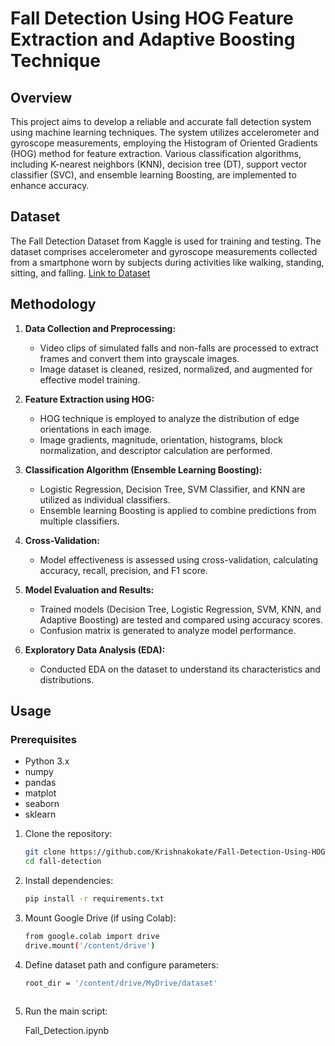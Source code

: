 # Fall Detection Using HOG Feature Extraction and Adaptive Boosting Technique

## Overview

This project aims to develop a reliable and accurate fall detection system using machine learning techniques. The system utilizes accelerometer and gyroscope measurements, employing the Histogram of Oriented Gradients (HOG) method for feature extraction. Various classification algorithms, including K-nearest neighbors (KNN), decision tree (DT), support vector classifier (SVC), and ensemble learning Boosting, are implemented to enhance accuracy.

## Dataset

The Fall Detection Dataset from Kaggle is used for training and testing. The dataset comprises accelerometer and gyroscope measurements collected from a smartphone worn by subjects during activities like walking, standing, sitting, and falling. [Link to Dataset](https://www.kaggle.com/datasets/uttejkumarkandagatl/fall-detection-dataset)

## Methodology

1. **Data Collection and Preprocessing:**
   - Video clips of simulated falls and non-falls are processed to extract frames and convert them into grayscale images.
   - Image dataset is cleaned, resized, normalized, and augmented for effective model training.

2. **Feature Extraction using HOG:**
   - HOG technique is employed to analyze the distribution of edge orientations in each image.
   - Image gradients, magnitude, orientation, histograms, block normalization, and descriptor calculation are performed.

3. **Classification Algorithm (Ensemble Learning Boosting):**
   - Logistic Regression, Decision Tree, SVM Classifier, and KNN are utilized as individual classifiers.
   - Ensemble learning Boosting is applied to combine predictions from multiple classifiers.

4. **Cross-Validation:**
   - Model effectiveness is assessed using cross-validation, calculating accuracy, recall, precision, and F1 score.

5. **Model Evaluation and Results:**
   - Trained models (Decision Tree, Logistic Regression, SVM, KNN, and Adaptive Boosting) are tested and compared using accuracy scores.
   - Confusion matrix is generated to analyze model performance.

6. **Exploratory Data Analysis (EDA):**
   - Conducted EDA on the dataset to understand its characteristics and distributions.

## Usage

### Prerequisites
  - Python 3.x
  - numpy
  - pandas
  - matplot
  - seaborn
  - sklearn

1. Clone the repository:

   ```bash
   git clone https://github.com/Krishnakokate/Fall-Detection-Using-HOG-Feature-Extraction-and-Adaptive-Boosting-Technique.git
   cd fall-detection

2. Install dependencies:

   ```bash
   pip install -r requirements.txt


3. Mount Google Drive (if using Colab):

   ```bash
   from google.colab import drive
   drive.mount('/content/drive')
   
5. Define dataset path and configure parameters:

   ```bash
   root_dir = '/content/drive/MyDrive/dataset'
  
6. Run the main script:

   Fall_Detection.ipynb
